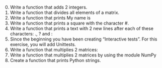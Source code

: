 0. Write a function that adds 2 integers.
1. Write a function that divides all elements of a matrix.
2. Write a function that prints My name is <first name> <last name>
3. Write a function that prints a square with the character #.
4. Write a function that prints a text with 2 new lines after each of these characters: ., ? and :
5. Since the beginning you have been creating “Interactive tests”. For this exercise, you will add Unittests.
6. Write a function that multiplies 2 matrices:
7. Write a function that multiplies 2 matrices by using the module NumPy
8. Create a function that prints Python strings.
